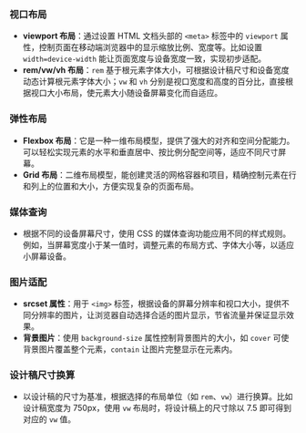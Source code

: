 ### 视口布局
- **viewport 布局**：通过设置 HTML 文档头部的 `<meta>` 标签中的 `viewport` 属性，控制页面在移动端浏览器中的显示缩放比例、宽度等。比如设置 `width=device-width` 能让页面宽度与设备宽度一致，实现初步适配。
- **rem/vw/vh 布局**：`rem` 基于根元素字体大小，可根据设计稿尺寸和设备宽度动态计算根元素字体大小；`vw` 和 `vh` 分别是视口宽度和高度的百分比，直接根据视口大小布局，使元素大小随设备屏幕变化而自适应。

### 弹性布局
- **Flexbox 布局**：它是一种一维布局模型，提供了强大的对齐和空间分配能力。可以轻松实现元素的水平和垂直居中、按比例分配空间等，适应不同尺寸屏幕。
- **Grid 布局**：二维布局模型，能创建灵活的网格容器和项目，精确控制元素在行和列上的位置和大小，方便实现复杂的页面布局。

### 媒体查询
- 根据不同的设备屏幕尺寸，使用 CSS 的媒体查询功能应用不同的样式规则。例如，当屏幕宽度小于某一值时，调整元素的布局方式、字体大小等，以适应小屏幕设备。

### 图片适配
- **srcset 属性**：用于 `<img>` 标签，根据设备的屏幕分辨率和视口大小，提供不同分辨率的图片，让浏览器自动选择合适的图片显示，节省流量并保证显示效果。
- **背景图片**：使用 `background-size` 属性控制背景图片的大小，如 `cover` 可使背景图片覆盖整个元素，`contain` 让图片完整显示在元素内。

### 设计稿尺寸换算
- 以设计稿的尺寸为基准，根据选择的布局单位（如 `rem`、`vw`）进行换算。比如设计稿宽度为 750px，使用 `vw` 布局时，将设计稿上的尺寸除以 7.5 即可得到对应的 `vw` 值。 